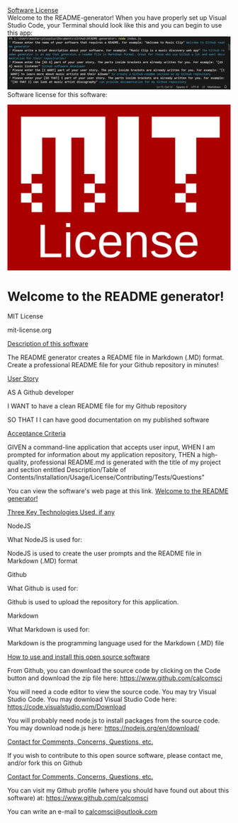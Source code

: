[Software License](software-license)<br>
Welcome to the README-generator!
When you have properly set up Visual Studio Code, your Terminal should look like this and you can begin to use this app:
![README-generator](./assets/images/README-generator-splash.png)
Software license for this software:

![Welcome to the README generator!](/assets/images/2.png)



# Welcome to the README generator!

MIT License

mit-license.org

  
[Description of this software](description)

The README generator creates a README file in Markdown (.MD) format. Create a professional README file for your Github repository in minutes!


[User Story](user-story) 

AS A Github developer 

I WANT to have a clean README file for my Github repository 

SO THAT I I can have good documentation on my published software


[Acceptance Criteria](acceptance-criteria)

GIVEN a command-line application that accepts user input, WHEN I am prompted for information about my application repository, THEN a high-quality, professional README.md is generated with the title of my project and section entitled Description/Table of Contents/Installation/Usage/License/Contributing/Tests/Questions" 


You can view the software's web page at this link. [Welcome to the README generator!](https://github.com/calcomsci/README-generator)

[Three Key Technologies Used, if any](key-technologies-used)

NodeJS 

What NodeJS  is used for:

NodeJS is used to create the user prompts and the README file in Markdown (.MD) format

Github

What Github is used for:

Github is used to upload the repository for this application.

Markdown

What Markdown is used for:

Markdown is the programming language used for the Markdown (.MD) file

[How to use and install this open source software](how-to-install)

From Github, you can download the source code by clicking on the Code button and download the zip file here: https://www.github.com/calcomsci

You will need a code editor to view the source code. You may try Visual Studio Code. You may download Visual Studio Code here: https://code.visualstudio.com/Download

You will probably need node.js to install packages from the source code. You may download node.js here: https://nodejs.org/en/download/

[Contact for Comments, Concerns, Questions, etc.](contact)

If you wish to contribute to this open source software, please contact me, and/or fork this on Github

[Contact for Comments, Concerns, Questions, etc.](contact)

You can visit my Github profile (where you should have found out about this software) at: https://www.github.com/calcomsci

You can write an e-mail to calcomsci@outlook.com 